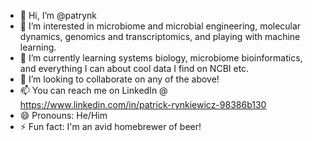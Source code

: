 - 👋 Hi, I’m @patrynk
- 👀 I’m interested in microbiome and microbial engineering, molecular dynamics, genomics and transcriptomics, and playing with machine learning.
- 🌱 I’m currently learning systems biology, microbiome bioinformatics, and everything I can about cool data I find on NCBI etc.
- 💞️ I’m looking to collaborate on any of the above!
- 📫 You can reach me on LinkedIn @ https://www.linkedin.com/in/patrick-rynkiewicz-98386b130
- 😄 Pronouns: He/Him
- ⚡ Fun fact: I'm an avid homebrewer of beer!

<!---
patrynk/patrynk is a ✨ special ✨ repository because its `README.md` (this file) appears on your GitHub profile.
You can click the Preview link to take a look at your changes.
--->
